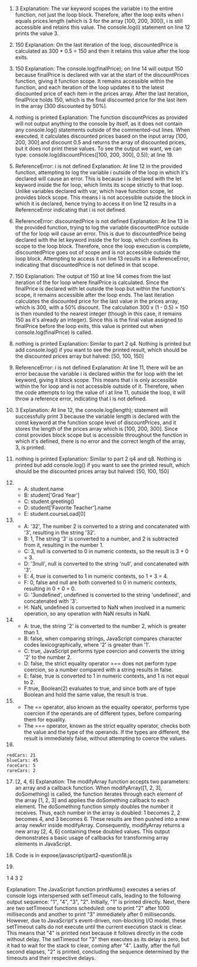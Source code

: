 1. 3
Explanation: The var keyword scopes the variable i to the entire function, not just the loop block. Therefore, after the loop exits when i equals prices.length (which is 3 for the array [100, 200, 300]), i is still accessible and retains this value. The console.log(i) statement on line 12 prints the value 3.

2. 150
Explanation: On the last iteration of the loop, discountedPrice is calculated as 300 * 0.5 = 150 and then it retains this value after the loop exits.

3. 150
Explanation: The console.log(finalPrice); on line 14 will output 150 because finalPrice is declared with var at the start of the discountPrices function, giving it function scope. It remains accessible within the function, and each iteration of the loop updates it to the latest discounted price of each item in the prices array. After the last iteration, finalPrice holds 150, which is the final discounted price for the last item in the array (300 discounted by 50%).

4. nothing is printed
Explanation: The function discountPrices as provided will not output anything to the console by itself, as it does not contain any console.log() statements outside of the commented-out lines. When executed, it calculates discounted prices based on the input array [100, 200, 300] and discount 0.5 and returns the array of discounted prices, but it does not print these values. To see the output we want, we can type: console.log(discountPrices([100, 200, 300], 0.5)); at line 19.

5. ReferenceError: i is not defined
Explanation: At line 12 in the provided function, attempting to log the variable i outside of the loop in which it's declared will cause an error. This is because i is declared with the let keyword inside the for loop, which limits its scope strictly to that loop. Unlike variables declared with var, which have function scope, let provides block scope. This means i is not accessible outside the block in which it is declared, hence trying to access it on line 12 results in a ReferenceError indicating that i is not defined.

6. ReferenceError: discountedPrice is not defined
Explanation: At line 13 in the provided function, trying to log the variable discountedPrice outside of the for loop will cause an error. This is due to discountedPrice being declared with the let keyword inside the for loop, which confines its scope to the loop block. Therefore, once the loop execution is complete, discountedPrice goes out of scope and is not accessible outside the loop block. Attempting to access it on line 13 results in a ReferenceError, indicating that discountedPrice is not defined in that scope.

7. 150
Explanation: The output of 150 at line 14 comes from the last iteration of the for loop where finalPrice is calculated. Since the finalPrice is declared with let outside the loop but within the function's scope, it remains accessible after the loop ends. The last iteration calculates the discounted price for the last value in the prices array, which is 300, with a 50% discount. The calculation 300 x (1 - 0.5) = 150 is then rounded to the nearest integer (though in this case, it remains 150 as it's already an integer). Since this is the final value assigned to finalPrice before the loop exits, this value is printed out when console.log(finalPrice) is called.

8. nothing is printed
Explanation: Similar to part 2 q4. Nothing is printed but add console.log() if you want to see the printed result, which should be the discounted prices array but halved: [50, 100, 150]

9. ReferenceError: i is not defined
Explanation: At line 11, there will be an error because the variable i is declared within the for loop with the let keyword, giving it block scope. This means that i is only accessible within the for loop and is not accessible outside of it. Therefore, when the code attempts to log the value of i at line 11, outside the loop, it will throw a reference error, indicating that i is not defined.

10. 3
Explanation: At line 12, the console.log(length); statement will successfully print 3 because the variable length is declared with the const keyword at the function scope level of discountPrices, and it stores the length of the prices array which is [100, 200, 300]. Since const provides block scope but is accessible throughout the function in which it's defined, there is no error and the correct length of the array, 3, is printed.

11. nothing is printed
Explanation: Similar to part 2 q4 and q8. Nothing is printed but add console.log() if you want to see the printed result, which should be the discounted prices array but halved: [50, 100, 150]

12. 
    - A: student.name
    - B: student['Grad Year']
    - C: student.greeting()
    - D: student['Favorite Teacher'].name
    - E: student.courseLoad[0]

13. 
    - A: '32', The number 2 is converted to a string and concatenated with '3', resulting in the string '32'.
    - B: 1, The string '3' is converted to a number, and 2 is subtracted from it, resulting in the number 1.
    - C: 3, null is converted to 0 in numeric contexts, so the result is 3 + 0 = 3.
    - D: '3null', null is converted to the string 'null', and concatenated with '3'.
    - E: 4, true is converted to 1 in numeric contexts, so 1 + 3 = 4.
    - F: 0, false and null are both converted to 0 in numeric contexts, resulting in 0 + 0 = 0.
    - G: '3undefined', undefined is converted to the string 'undefined', and concatenated with '3'.
    - H: NaN, undefined is converted to NaN when involved in a numeric operation, so any operation with NaN results in NaN.

14. 
    - A: true, the string '2' is converted to the number 2, which is greater than 1.
    - B: false, when comparing strings, JavaScript compares character codes lexicographically, where '2' is greater than '1'.
    - C: true, JavaScript performs type coercion and converts the string '2' to the number 2.
    - D: false, the strict equality operator === does not perform type coercion, so a number compared with a string results in false.
    - E: false, true is converted to 1 in numeric contexts, and 1 is not equal to 2.
    - F:true, Boolean(2) evaluates to true, and since both are of type Boolean and hold the same value, the result is true.

15. 
    - The == operator, also known as the equality operator, performs type coercion if the operands are of different types, before comparing them for equality.
    - The === operator, known as the strict equality operator, checks both the value and the type of the operands. If the types are different, the result is immediately false, without attempting to coerce the values.

16. 

    redCars: 21
    blueCars: 45
    raceCars: 5
    rareCars: 2

17. [2, 4, 6]
Explanation: The modifyArray function accepts two parameters: an array and a callback function. When modifyArray([1, 2, 3], doSomething) is called, the function iterates through each element of the array [1, 2, 3] and applies the doSomething callback to each element. The doSomething function simply doubles the number it receives. Thus, each number in the array is doubled: 1 becomes 2, 2 becomes 4, and 3 becomes 6. These results are then pushed into a new array newArr inside modifyArray. Consequently, modifyArray returns a new array [2, 4, 6] containing these doubled values. This output demonstrates a basic usage of callbacks for transforming array elements in JavaScript.

18. Code is in expose/javascript/part2-question18.js

19. 
1
4
3
2

Explanation: The JavaScript function printNums() executes a series of console logs interspersed with setTimeout calls, leading to the following output sequence: "1", "4", "3", "2". Initially, "1" is printed directly. Next, there are two setTimeout functions scheduled: one to print "2" after 1000 milliseconds and another to print "3" immediately after 0 milliseconds. However, due to JavaScript's event-driven, non-blocking I/O model, these setTimeout calls do not execute until the current execution stack is clear. This means that "4" is printed next because it follows directly in the code without delay. The setTimeout for "3" then executes as its delay is zero, but it had to wait for the stack to clear, coming after "4". Lastly, after the full second elapses, "2" is printed, concluding the sequence determined by the timeouts and their respective delays.
